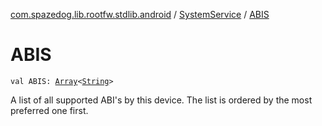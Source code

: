[com.spazedog.lib.rootfw.stdlib.android](../index.md) / [SystemService](index.md) / [ABIS](.)

# ABIS

`val ABIS: `[`Array`](https://kotlinlang.org/api/latest/jvm/stdlib/kotlin/-array/index.html)`<`[`String`](https://kotlinlang.org/api/latest/jvm/stdlib/kotlin/-string/index.html)`>`

A list of all supported ABI's by this device.
The list is ordered by the most preferred one first.


